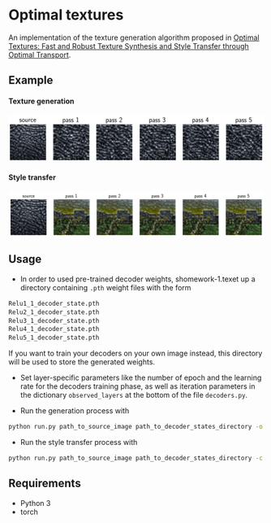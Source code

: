 # Optimal textures


An implementation of the texture generation algorithm proposed in [Optimal Textures: Fast and Robust Texture Synthesis and Style Transfer through Optimal Transport](https://arxiv.org/abs/2010.14702).

## Example

#### Texture generation
![output](demo/generation.png)
#### Style transfer
![output](demo/transfer.png)

## Usage 

* In order to used pre-trained decoder weights, shomework-1.texet up a directory containing `.pth` weight files with the form
```bash
Relu1_1_decoder_state.pth
Relu2_1_decoder_state.pth
Relu3_1_decoder_state.pth
Relu4_1_decoder_state.pth
Relu5_1_decoder_state.pth
```
If you want to train your decoders on your own image instead, this directory will be used to store the generated weights.

* Set layer-specific parameters like the number of epoch and the learning rate for the decoders training phase, as well as iteration parameters in the dictionary `observed_layers` at the bottom of the file `decoders.py`.

* Run the generation process with

```bash
python run.py path_to_source_image path_to_decoder_states_directory -o output_path -n n_passes -t train
```

* Run the style transfer process with

```bash
python run.py path_to_source_image path_to_decoder_states_directory -c path_to_content_image -s content_strength -o output_path -n n_passes -t train
```



## Requirements
* Python 3
* torch
